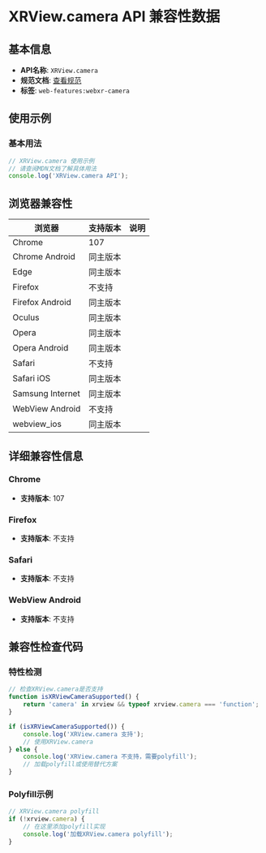 # XRView.camera API 兼容性数据

## 基本信息

- **API名称**: `XRView.camera`
- **规范文档**: [查看规范](https://immersive-web.github.io/raw-camera-access/#dom-xrview-camera)
- **标签**: `web-features:webxr-camera`

## 使用示例

### 基本用法

```javascript
// XRView.camera 使用示例
// 请查阅MDN文档了解具体用法
console.log('XRView.camera API');
```

## 浏览器兼容性

| 浏览器 | 支持版本 | 说明 |
|--------|----------|------|
| Chrome | 107 |  |
| Chrome Android | 同主版本 |  |
| Edge | 同主版本 |  |
| Firefox | 不支持 |  |
| Firefox Android | 同主版本 |  |
| Oculus | 同主版本 |  |
| Opera | 同主版本 |  |
| Opera Android | 同主版本 |  |
| Safari | 不支持 |  |
| Safari iOS | 同主版本 |  |
| Samsung Internet | 同主版本 |  |
| WebView Android | 不支持 |  |
| webview_ios | 同主版本 |  |

## 详细兼容性信息

### Chrome

- **支持版本**: 107

### Firefox

- **支持版本**: 不支持

### Safari

- **支持版本**: 不支持

### WebView Android

- **支持版本**: 不支持

## 兼容性检查代码

### 特性检测

```javascript
// 检查XRView.camera是否支持
function isXRViewCameraSupported() {
    return 'camera' in xrview && typeof xrview.camera === 'function';
}

if (isXRViewCameraSupported()) {
    console.log('XRView.camera 支持');
    // 使用XRView.camera
} else {
    console.log('XRView.camera 不支持，需要polyfill');
    // 加载polyfill或使用替代方案
}
```

### Polyfill示例

```javascript
// XRView.camera polyfill
if (!xrview.camera) {
    // 在这里添加polyfill实现
    console.log('加载XRView.camera polyfill');
}
```

